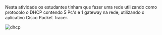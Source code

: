 Nesta atividade os estudantes tinham que fazer uma rede utilizando como protocolo o DHCP contendo 5 Pc's e 1 gateway na rede, utilizando o aplicativo Cisco Packet Tracer.


 ![dhcp](https://user-images.githubusercontent.com/102532081/205923982-afb0c5b3-5b9e-4706-bde6-f4bb2dab601b.PNG)
